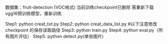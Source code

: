 数据集：fruit-detection  (VOC格式)
当前训练checkpoint已删除
需重新下载vgg16预训练模型，重新训练

Step1: python creat_txt.py
Step2: python creat_data_list.py
#以下注意修改 checkpoint 的保存读取路径
Step3: python train.py
Step4: python eval.py（所有图片评估）
Step5: python detect.py(单张图片)